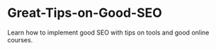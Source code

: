 # Great-Tips-on-Good-SEO
Learn how to implement good SEO with tips on tools and good online courses. 
